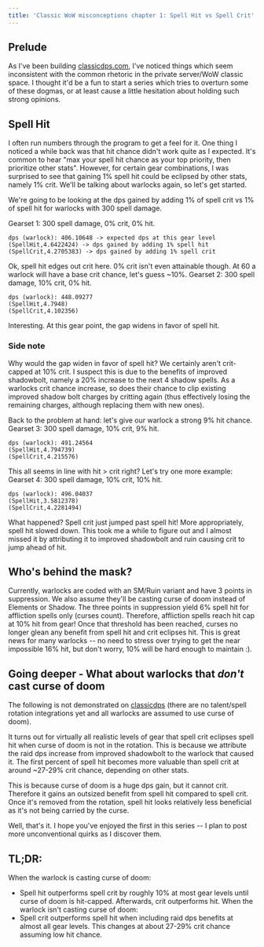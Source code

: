```yaml
---
title: 'Classic WoW misconceptions chapter 1: Spell Hit vs Spell Crit'
---
```


## Prelude
As I've been building [classicdps.com](https://classicdps.com), I've noticed things which seem inconsistent with the common rhetoric in the private server/WoW classic space. I thought it'd be a fun to start a series which tries to overturn some of these dogmas, or at least cause a little hesitation about holding such strong opinions.

## Spell Hit
I often run numbers through the program to get a feel for it. One thing I noticed a while back was that hit chance didn't work quite as I expected. It's common to hear "max your spell hit chance as your top priority, then prioritize other stats". However, for certain gear combinations, I was surprised to see that gaining 1% spell hit could be eclipsed by other stats, namely 1% crit. We'll be talking about warlocks again, so let's get started.

We're going to be looking at the dps gained by adding 1% of spell crit vs 1% of spell hit for warlocks with 300 spell damage.

Gearset 1: 300 spell damage, 0% crit, 0% hit.
```
dps (warlock): 406.10648 -> expected dps at this gear level
(SpellHit,4.6422424) -> dps gained by adding 1% spell hit
(SpellCrit,4.2705383) -> dps gained by adding 1% spell crit
```

Ok, spell hit edges out crit here. 0% crit isn't even attainable though. At 60 a warlock will have a base crit chance, let's guess ~10%.
Gearset 2: 300 spell damage, 10% crit, 0% hit.
```
dps (warlock): 448.09277
(SpellHit,4.7948)
(SpellCrit,4.102356)
```

Interesting. At this gear point, the gap widens in favor of spell hit.

### Side note
Why would the gap widen in favor of spell hit? We certainly aren't crit-capped at 10% crit.
I suspect this is due to the benefits of improved shadowbolt, namely a 20% increase to the next 4 shadow spells. As a warlocks crit chance increase, so does their chance to clip existing improved shadow bolt charges by critting again (thus effectively losing the remaining charges, although replacing them with new ones).

Back to the problem at hand: let's give our warlock a strong 9% hit chance.
Gearset 3: 300 spell damage, 10% crit, 9% hit.
```
dps (warlock): 491.24564
(SpellHit,4.794739)
(SpellCrit,4.215576)
```

This all seems in line with hit > crit right? Let's try one more example:
Gearset 4: 300 spell damage, 10% crit, 10% hit.
```
dps (warlock): 496.04037
(SpellHit,3.5812378)
(SpellCrit,4.2281494)
```

What happened? Spell crit just jumped past spell hit! More appropriately, spell hit slowed down. This took me a while to figure out and I almost missed it by attributing it to improved shadowbolt and ruin causing crit to jump ahead of hit.

## Who's behind the mask?
Currently, warlocks are coded with an SM/Ruin variant and have 3 points in suppression. We also assume they'll be casting curse of doom instead of Elements or Shadow. The three points in suppression yield 6% spell hit for affliction spells only (curses count). Therefore, affliction spells reach hit cap at 10% hit from gear! Once that threshold has been reached, curses no longer glean any benefit from spell hit and crit eclipses hit. This is great news for many warlocks -- no need to stress over trying to get the near impossible 16% hit, but don't worry, 10% will be hard enough to maintain :).

## Going deeper - What about warlocks that _don't_ cast curse of doom
The following is not demonstrated on [classicdps](https://classicdps.com) (there are no talent/spell rotation integrations yet and all warlocks are assumed to use curse of doom).

It turns out for virtually all realistic levels of gear that spell crit eclipses spell hit when curse of doom is not in the rotation. This is because we attribute the raid dps increase from improved shadowbolt to the warlock that caused it. The first percent of spell hit becomes more valuable than spell crit at around ~27-29% crit chance, depending on other stats.

This is because curse of doom is a huge dps gain, but it cannot crit. Therefore it gains an outsized benefit from spell hit compared to spell crit. Once it's removed from the rotation, spell hit looks relatively less beneficial as it's not being carried by the curse.

Well, that's it. I hope you've enjoyed the first in this series -- I plan to post more unconventional quirks as I discover them.

## TL;DR:
When the warlock is casting curse of doom:
- Spell hit outperforms spell crit by roughly 10% at most gear levels until curse of doom is hit-capped. Afterwards, crit outperforms hit.
When the warlock isn't casting curse of doom:
- Spell crit outperforms spell hit when including raid dps benefits at almost all gear levels. This changes at about 27-29% crit chance assuming low hit chance.
